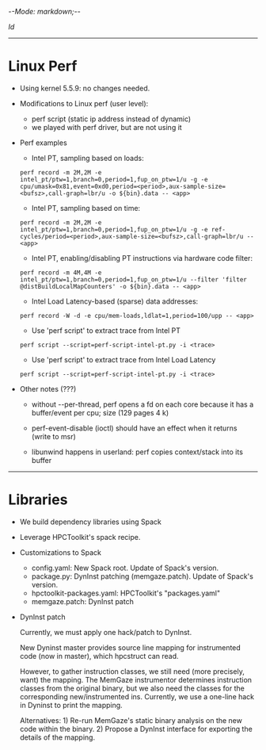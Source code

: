 -*-Mode: markdown;-*-

$Id$

-----------------------------------------------------------------------------
Linux Perf
=============================================================================

- Using kernel 5.5.9: no changes needed.
    
- Modifications to Linux perf (user level):
  - perf script (static ip address instead of dynamic)
  - we played with perf driver, but are not using it

- Perf examples

  - Intel PT, sampling based on loads:
  ```
  perf record -m 2M,2M -e intel_pt/ptw=1,branch=0,period=1,fup_on_ptw=1/u -g -e cpu/umask=0x81,event=0xd0,period=<period>,aux-sample-size=<bufsz>,call-graph=lbr/u -o ${bin}.data -- <app>
  ```

  - Intel PT, sampling based on time:
  ```
  perf record -m 2M,2M -e intel_pt/ptw=1,branch=0,period=1,fup_on_ptw=1/u -g -e ref-cycles/period=<period>,aux-sample-size=<bufsz>,call-graph=lbr/u -- <app>
  ```

  - Intel PT, enabling/disabling PT instructions via hardware code filter:
  ```
  perf record -m 4M,4M -e intel_pt/ptw=1,branch=0,period=1,fup_on_ptw=1/u --filter 'filter @distBuildLocalMapCounters' -o ${bin}.data -- <app>
  ```

  - Intel Load Latency-based (sparse) data addresses:
  ```
  perf record -W -d -e cpu/mem-loads,ldlat=1,period=100/upp -- <app>
  ```

  - Use 'perf script' to extract trace from Intel PT
  ```
  perf script --script=perf-script-intel-pt.py -i <trace>
  ```
  
  - Use 'perf script' to extract trace from Intel Load Latency
  ```
  perf script --script=perf-script-intel-pt.py -i <trace>
  ```

- Other notes (???)

  - without --per-thread, perf opens a fd on each core because it has a buffer/event per cpu; size (129 pages  4 k)

  - perf-event-disable (ioctl) should have an effect when it returns (write to msr)

  - libunwind happens in userland: perf copies context/stack into its buffer


-----------------------------------------------------------------------------
Libraries
=============================================================================

- We build dependency libraries using Spack

- Leverage HPCToolkit's spack recipe.

- Customizations to Spack

  - config.yaml:   New Spack root.  Update of Spack's version.
  - package.py:    DynInst patching (memgaze.patch). Update of Spack's version.
  - hpctoolkit-packages.yaml: HPCToolkit's "packages.yaml"
  - memgaze.patch: DynInst patch

- DynInst patch

  Currently, we must apply one hack/patch to DynInst.
  
    New Dyninst master provides source line mapping for instrumented
    code (now in master), which hpcstruct can read.

    However, to gather instruction classes, we still need (more
    precisely, want) the mapping.  The MemGaze instrumentor determines
    instruction classes from the original binary, but we also need the
    classes for the corresponding new/instrumented ins. Currently,
    we use a one-line hack in Dyninst to print the mapping.
    
    Alternatives: 1) Re-run MemGaze's static binary analysis on the
    new code within the binary. 2) Propose a DynInst interface for
    exporting the details of the mapping.

